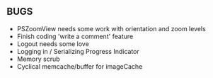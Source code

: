 BUGS
---
- PSZoomView needs some work with orientation and zoom levels
- Finish coding 'write a comment' feature
- Logout needs some love
- Logging in / Serializing Progress Indicator
- Memory scrub
- Cyclical memcache/buffer for imageCache